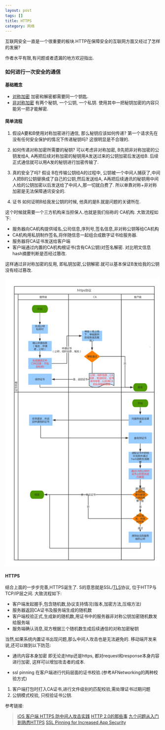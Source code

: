 ```yaml
---
layout: post
tags: []
title: HTTPS
category: 网络
---
```

互联网安全一直是一个很重要的板块.HTTP在保障安全的互联网方面又经过了怎样的发展?

作者水平有限,有问题或者遗漏的地方欢迎指出.

### 如何进行一次安全的通信

#### 基础概念
* [对称加密](https://zh.wikipedia.org/wiki/%E5%B0%8D%E7%A8%B1%E5%AF%86%E9%91%B0%E5%8A%A0%E5%AF%86) 加密和解密都需要同一个钥匙.
* [非对称加密](https://zh.wikipedia.org/wiki/%E5%85%AC%E5%BC%80%E5%AF%86%E9%92%A5%E5%8A%A0%E5%AF%86) 有两个秘钥, 一个公钥, 一个私钥. 使用其中一把秘钥加密的内容只能另一把才能解密.

#### 简单流程

1. 假设A要和B使用对称加密进行通信, 那么秘钥应该如何传递?
第一个请求先在没有任何安全保护的情况下传递秘钥吗? 这很明显是不合理的.

2. 如何传递对称加密所需要的秘钥?
可以考虑非对称加密, B先把非对称加密的公钥发给A, A再把后续对称加密的秘钥用A发送过来的公钥加密后发送给B. 后续正式通信就可以用A发的秘钥进行加密传输了.

3. 真的安全了吗?
假设 B在传输公钥给A的过程中, 公钥被一个中间人捕获了,中间人把B的公钥替换成了自己的公钥,然后发送给A, A再把后续通讯的秘钥用中间人给的公钥加密以后发送给了中间人,那一切就白费了.
所以单靠对称+非对称加密是无法保障通讯安全的.

4. 证书
如何证明B给我发公钥的时候, 他真的是B.就是问题的关键所在.

这个时候就需要一个三方机构来当担保人.也就是我们俗称的 CA机构.
大致流程如下:
* 服务器向CA机构提供域名,公司信息,序列号,签名信息,非对称公钥等给CA机构
* CA机构用私钥制作签名,将伴随信息一起组合成数字证书给服务器.
* 服务器将CA证书发送给客户端
* 客户端通过内置的CA机构根证书(含有CA公钥)对签名解密. 对比明文信息hash摘要判断是否经过篡改.

这样通过非对称加密的反用, 即私钥加密,公钥解密.就可以基本保证B发给我的公钥没有经过篡改.

![CA](https://raw.githubusercontent.com/HighmoreXu/BlogImage/master/images/CA.png "CA")


#### HTTPS
结合上面的一步步完善,HTTPS诞生了.
S的意思就是SSL/[TLS](https://zh.wikipedia.org/wiki/%E5%82%B3%E8%BC%B8%E5%B1%A4%E5%AE%89%E5%85%A8%E6%80%A7%E5%8D%94%E5%AE%9A)协议, 位于HTTP与TCP/IP层之间.
大致流程如下:

* 客户端发起握手,包含随机数,协议支持情况(版本,加密方法,压缩方法)
* 服务器返回CA证书及服务端生成的随机数
* 客户端校验正式,生成新的随机数,用证书中的服务器非对称公钥加密随机数发给服务端
* 服务端确认消息,双方根据三个随机数生成后续通信的对称加密秘钥

当然,如果系统内置证书出现问题,那么中间人攻击也是无法避免的.
移动端开发来说,还可以做到以下防范:

* 通讯内容本身加密
即无论走http还是https, 都对request和response本身内容进行加密, 这样可以增加攻击者的成本.

* ssl pinning
在客户端进行代码层面的证书校验.(参考AFNetworking的两种校验方式)

1) 客户端打包时打入CA证书,进行文件级别的匹配校验,需处理证书过期问题
2) 公钥模式校验, 只校验证书公钥.


参考链接:
> [iOS 客户端 HTTPS 防中间人攻击实践](https://zhuanlan.zhihu.com/p/26905806)
[HTTP 2.0的那些事](https://zhuanlan.zhihu.com/p/22875375)
[九个问题从入门到熟悉HTTPS](https://juejin.im/post/58c5268a61ff4b005d99652a)
[SSL Pinning for Increased App Security](https://possiblemobile.com/2013/03/ssl-pinning-for-increased-app-security/)
